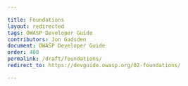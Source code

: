 ```yaml
---

title: Foundations
layout: redirected
tags: OWASP Developer Guide
contributors: Jon Gadsden
document: OWASP Developer Guide
order: 400
permalink: /draft/foundations/
redirect_to: https://devguide.owasp.org/02-foundations/

---
```

